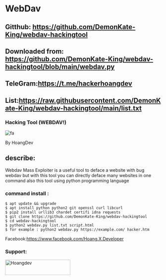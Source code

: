 # WebDav
## Gitthub: https://github.com/DemonKate-King/webdav-hackingtool
## Downloaded from: https://github.com/DemonKate-King/webdav-hackingtool/blob/main/webdav.py
## TeleGram:https://t.me/hackerhoangdev
## List:https://raw.githubusercontent.com/DemonKate-King/webdav-hackingtool/main/list.txt
### Hacking Tool (WEBDAV!) 

![fa](https://upanh.cf/snrf3riukb.jpg)

By HoangDev

## describe:

Webdav Mass Exploiter is a useful tool to deface a website with bug webdav but with this tool you can directly deface many websites in one command also this tool using python programming language


### command install :
```
$ apt update && upgrade
$ apt install python python2 git openssl curl libcurl
$ pip2 install urllib3 chardet certifi idna requests
$ git clone https://github.com/DemonKate-King/webdav-hackingtool
$ cd webdav-hackingtool
$ python2 webdav.py list.txt script.html
$ for example : python2 webdav.py https://example.com/ hacker.htm
```


Facebook:https://www.facebook.com/Hoang.X.Developer

<h3 align="left">Support:</h3>
<p><a href="https://www.buymeacoffee.com/HoangDeveloper"> <img align="left" src="https://cdn.buymeacoffee.com/buttons/v2/default-yellow.png" height="50" width="210" alt="Hoangdev" /></a></p><br><br>
